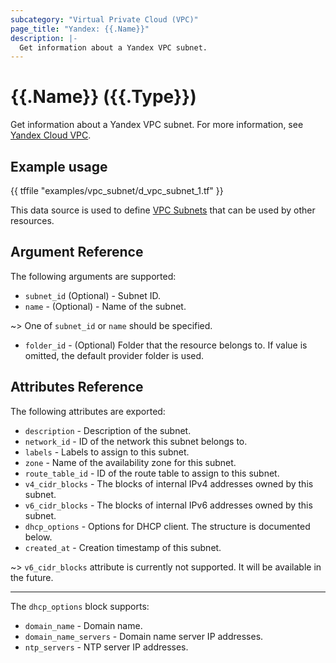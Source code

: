 ```yaml
---
subcategory: "Virtual Private Cloud (VPC)"
page_title: "Yandex: {{.Name}}"
description: |-
  Get information about a Yandex VPC subnet.
---
```


# {{.Name}} ({{.Type}})

Get information about a Yandex VPC subnet. For more information, see [Yandex Cloud VPC](https://cloud.yandex.com/docs/vpc/concepts/index).

## Example usage

{{ tffile "examples/vpc_subnet/d_vpc_subnet_1.tf" }}

This data source is used to define [VPC Subnets](https://cloud.yandex.com/docs/vpc/concepts/network#subnet) that can be used by other resources.

## Argument Reference

The following arguments are supported:

* `subnet_id` (Optional) - Subnet ID.
* `name` - (Optional) - Name of the subnet.

~> One of `subnet_id` or `name` should be specified.

* `folder_id` - (Optional) Folder that the resource belongs to. If value is omitted, the default provider folder is used.

## Attributes Reference

The following attributes are exported:

* `description` - Description of the subnet.
* `network_id` - ID of the network this subnet belongs to.
* `labels` - Labels to assign to this subnet.
* `zone` - Name of the availability zone for this subnet.
* `route_table_id` - ID of the route table to assign to this subnet.
* `v4_cidr_blocks` - The blocks of internal IPv4 addresses owned by this subnet.
* `v6_cidr_blocks` - The blocks of internal IPv6 addresses owned by this subnet.
* `dhcp_options` - Options for DHCP client. The structure is documented below.
* `created_at` - Creation timestamp of this subnet.

~> `v6_cidr_blocks` attribute is currently not supported. It will be available in the future.

---

The `dhcp_options` block supports:

* `domain_name` - Domain name.
* `domain_name_servers` - Domain name server IP addresses.
* `ntp_servers` - NTP server IP addresses.
